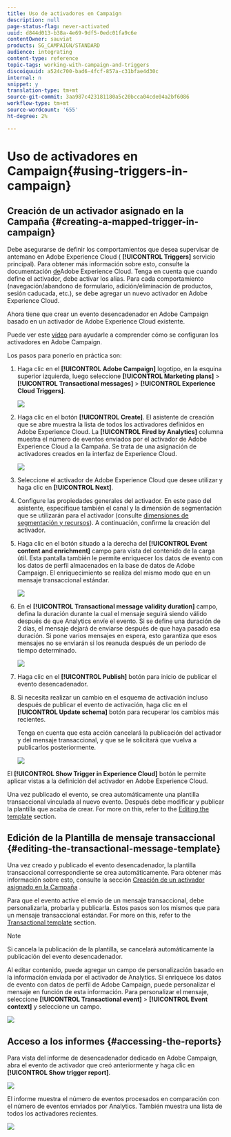 ```yaml
---
title: Uso de activadores en Campaign
description: null
page-status-flag: never-activated
uuid: d844d013-b38a-4e69-9df5-0edc01fa9c6e
contentOwner: sauviat
products: SG_CAMPAIGN/STANDARD
audience: integrating
content-type: reference
topic-tags: working-with-campaign-and-triggers
discoiquuid: a524c700-bad6-4fcf-857a-c31bfae4d30c
internal: n
snippet: y
translation-type: tm+mt
source-git-commit: 3aa987c423181180a5c20bcca04cde04a2bf6086
workflow-type: tm+mt
source-wordcount: '655'
ht-degree: 2%

---
```



# Uso de activadores en Campaign{#using-triggers-in-campaign}

## Creación de un activador asignado en la Campaña {#creating-a-mapped-trigger-in-campaign}

Debe asegurarse de definir los comportamientos que desea supervisar de antemano en Adobe Experience Cloud ( **[!UICONTROL Triggers]** servicio principal). Para obtener más información sobre esto, consulte la documentación [de](https://marketing.adobe.com/resources/help/en_US/mcloud/triggers.html)Adobe Experience Cloud. Tenga en cuenta que cuando define el activador, debe activar los alias. Para cada comportamiento (navegación/abandono de formulario, adición/eliminación de productos, sesión caducada, etc.), se debe agregar un nuevo activador en Adobe Experience Cloud.

Ahora tiene que crear un evento desencadenador en Adobe Campaign basado en un activador de Adobe Experience Cloud existente.

Puede ver este [vídeo](https://helpx.adobe.com/marketing-cloud/how-to/email-marketing.html#step-two) para ayudarle a comprender cómo se configuran los activadores en Adobe Campaign.

Los pasos para ponerlo en práctica son:

1. Haga clic en el **[!UICONTROL Adobe Campaign]** logotipo, en la esquina superior izquierda, luego seleccione **[!UICONTROL Marketing plans]** > **[!UICONTROL Transactional messages]** > **[!UICONTROL Experience Cloud Triggers]**.

   ![](assets/remarketing_1.png)

1. Haga clic en el botón **[!UICONTROL Create]**. El asistente de creación que se abre muestra la lista de todos los activadores definidos en Adobe Experience Cloud. La **[!UICONTROL Fired by Analytics]** columna muestra el número de eventos enviados por el activador de Adobe Experience Cloud a la Campaña. Se trata de una asignación de activadores creados en la interfaz de Experience Cloud.

   ![](assets/remarketing_2.png)

1. Seleccione el activador de Adobe Experience Cloud que desee utilizar y haga clic en **[!UICONTROL Next]**.
1. Configure las propiedades generales del activador. En este paso del asistente, especifique también el canal y la dimensión de segmentación que se utilizarán para el activador (consulte [dimensiones de segmentación y recursos](../../automating/using/query.md#targeting-dimensions-and-resources)). A continuación, confirme la creación del activador.
1. Haga clic en el botón situado a la derecha del **[!UICONTROL Event content and enrichment]** campo para vista del contenido de la carga útil. Esta pantalla también le permite enriquecer los datos de evento con los datos de perfil almacenados en la base de datos de Adobe Campaign. El enriquecimiento se realiza del mismo modo que en un mensaje transaccional estándar.

   ![](assets/remarketing_3.png)

1. En el **[!UICONTROL Transactional message validity duration]** campo, defina la duración durante la cual el mensaje seguirá siendo válido después de que Analytics envíe el evento. Si se define una duración de 2 días, el mensaje dejará de enviarse después de que haya pasado esa duración. Si pone varios mensajes en espera, esto garantiza que esos mensajes no se enviarán si los reanuda después de un período de tiempo determinado.

   ![](assets/remarketing_4.png)

1. Haga clic en el **[!UICONTROL Publish]** botón para inicio de publicar el evento desencadenador.
1. Si necesita realizar un cambio en el esquema de activación incluso después de publicar el evento de activación, haga clic en el **[!UICONTROL Update schema]** botón para recuperar los cambios más recientes.

   Tenga en cuenta que esta acción cancelará la publicación del activador y del mensaje transaccional, y que se le solicitará que vuelva a publicarlos posteriormente.

   ![](assets/remarketing_11.png)

El **[!UICONTROL Show Trigger in Experience Cloud]** botón le permite aplicar vistas a la definición del activador en Adobe Experience Cloud.

Una vez publicado el evento, se crea automáticamente una plantilla transaccional vinculada al nuevo evento. Después debe modificar y publicar la plantilla que acaba de crear. For more on this, refer to the [Editing the template](../../start/using/marketing-activity-templates.md) section.

## Edición de la Plantilla de mensaje transaccional {#editing-the-transactional-message-template}

Una vez creado y publicado el evento desencadenador, la plantilla transaccional correspondiente se crea automáticamente. Para obtener más información sobre esto, consulte la sección [Creación de un activador asignado en la Campaña](#creating-a-mapped-trigger-in-campaign) .

Para que el evento active el envío de un mensaje transaccional, debe personalizarla, probarla y publicarla. Estos pasos son los mismos que para un mensaje transaccional estándar. For more on this, refer to the [Transactional template](../../channels/using/event-transactional-messages.md#personalizing-a-transactional-message) section.

>[!NOTE]
>
>Si cancela la publicación de la plantilla, se cancelará automáticamente la publicación del evento desencadenador.

Al editar contenido, puede agregar un campo de personalización basado en la información enviada por el activador de Analytics. Si enriquece los datos de evento con datos de perfil de Adobe Campaign, puede personalizar el mensaje en función de esta información. Para personalizar el mensaje, seleccione **[!UICONTROL Transactional event]** > **[!UICONTROL Event context]** y seleccione un campo.

![](assets/remarketing_8.png)

## Acceso a los informes {#accessing-the-reports}

Para vista del informe de desencadenador dedicado en Adobe Campaign, abra el evento de activador que creó anteriormente y haga clic en **[!UICONTROL Show trigger report]**.

![](assets/remarketing_9.png)

El informe muestra el número de eventos procesados en comparación con el número de eventos enviados por Analytics. También muestra una lista de todos los activadores recientes.

![](assets/trigger_uc_browse_14.png)

